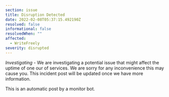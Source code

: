 ```yaml
---
section: issue
title: Disruption Detected
date: 2022-02-08T05:37:15.492190Z
resolved: false
informational: false
resolvedWhen: ""
affected:
  - WriteFreely
severity: disrupted
---
```

*Investigating* - We are investigating a potential issue that might affect the uptime of one our of services. We are sorry for any inconvenience this may cause you. This incident post will be updated once we have more information.

This is an automatic post by a monitor bot.
        